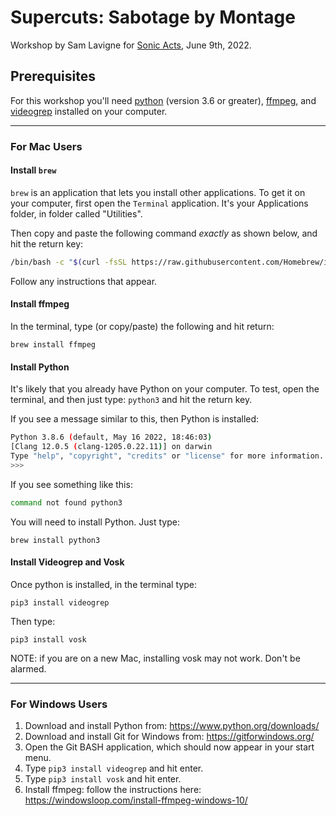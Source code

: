 # Supercuts: Sabotage by Montage

Workshop by Sam Lavigne for [Sonic Acts](https://sonicacts.com), June 9th, 2022.

## Prerequisites

For this workshop you'll need [python](https://python.org) (version 3.6 or greater), [ffmpeg](https://ffmpeg.org/), and [videogrep](https://antiboredom.github.io/videogrep/) installed on your computer.

----

### For Mac Users


#### Install `brew`

`brew` is an application that lets you install other applications. To get it on your computer, first open the `Terminal` application. It's your Applications folder, in folder called "Utilities".

Then copy and paste the following command *exactly* as shown below, and hit the return key:

```bash
/bin/bash -c "$(curl -fsSL https://raw.githubusercontent.com/Homebrew/install/HEAD/install.sh)"
```

Follow any instructions that appear.


#### Install ffmpeg

In the terminal, type (or copy/paste) the following and hit return:

```
brew install ffmpeg
```


#### Install Python

It's likely that you already have Python on your computer. To test, open the terminal, and then just type: `python3` and hit the return key.

If you see a message similar to this, then Python is installed:

```bash
Python 3.8.6 (default, May 16 2022, 18:46:03)
[Clang 12.0.5 (clang-1205.0.22.11)] on darwin
Type "help", "copyright", "credits" or "license" for more information.
>>>
```

If you see something like this:

```bash
command not found python3
```

You will need to install Python. Just type:

```
brew install python3
```

#### Install Videogrep and Vosk

Once python is installed, in the terminal type:

```
pip3 install videogrep
```

Then type:

```
pip3 install vosk
```

NOTE: if you are on a new Mac, installing vosk may not work. Don't be alarmed.


----

### For Windows Users

1. Download and install Python from: https://www.python.org/downloads/
2. Download and install Git for Windows from: https://gitforwindows.org/
3. Open the Git BASH application, which should now appear in your start menu.
4. Type `pip3 install videogrep` and hit enter.
5. Type `pip3 install vosk` and hit enter.
6. Install ffmpeg: follow the instructions here: https://windowsloop.com/install-ffmpeg-windows-10/


